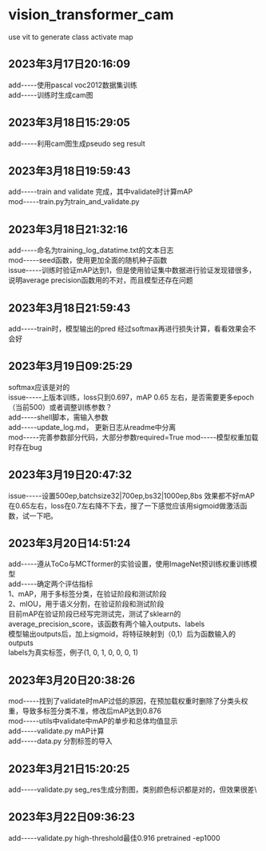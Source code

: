 # vision_transformer_cam
use vit to generate class activate map
## 2023年3月17日20:16:09 
add-----使用pascal voc2012数据集训练\
add-----训练时生成cam图
## 2023年3月18日15:29:05
add-----利用cam图生成pseudo seg result
## 2023年3月18日19:59:43
add-----train and validate 完成，其中validate时计算mAP\
mod-----train.py为train_and_validate.py
## 2023年3月18日21:32:16
add-----命名为training_log_datatime.txt的文本日志\
mod-----seed函数，使用更加全面的随机种子函数\
issue-----训练时验证mAP达到1，但是使用验证集中数据进行验证发现错很多，说明average precision函数用的不对，而且模型还存在问题
## 2023年3月18日21:59:43
add-----train时，模型输出的pred 经过softmax再进行损失计算，看看效果会不会好
## 2023年3月19日09:25:29
softmax应该是对的\
issue-----上版本训练，loss只到0.697，mAP 0.65 左右，是否需要更多epoch（当前500）或者调整训练参数？\
add-----shell脚本，需输入参数\
add-----update_log.md， 更新日志从readme中分离\
mod-----完善参数部分代码，大部分参数required=True
mod-----模型权重加载时存在bug
## 2023年3月19日20:47:32
issue-----设置500ep,batchsize32|700ep,bs32|1000ep,8bs 效果都不好mAP在0.65左右，loss在0.7左右降不下去，搜了一下感觉应该用sigmoid做激活函数，试一下吧。
## 2023年3月20日14:51:24
add-----遵从ToCo与MCTformer的实验设置，使用ImageNet预训练权重训练模型\
add-----确定两个评估指标\
1、mAP，用于多标签分类，在验证阶段和测试阶段\
2、mIOU，用于语义分割，在验证阶段和测试阶段\
目前mAP在验证阶段已经写完测试完，测试了sklearn的average_precision_score，该函数有两个输入outputs、labels\
模型输出outputs后，加上sigmoid，将特征映射到（0,1）后为函数输入的outputs\
labels为真实标签，例子(1, 0, 1, 0, 0, 0, 1)
## 2023年3月20日20:38:26
mod-----找到了validate时mAP过低的原因，在预加载权重时删除了分类头权重，导致多标签分类不准，修改后mAP达到0.876\
mod-----utils中validate中mAP的单步和总体均值显示\
add-----validate.py mAP计算\
add-----data.py 分割标签的导入
## 2023年3月21日15:20:25
add-----validate.py seg_res生成分割图，类别颜色标识都是对的，但效果很差\
## 2023年3月22日09:36:23
add-----validate.py high-threshold最佳0.916 pretrained -ep1000